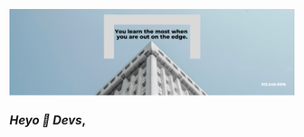 
<p align="center">
  <img src="https://github.com/nikita040/nikita040/blob/master/Assets/White%20Business%20Architecture%20LinkedIn%20Banner.png" >

## *Heyo :wave: Devs*, 



